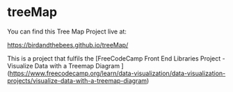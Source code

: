 # treeMap

You can find this Tree Map Project live at:

https://birdandthebees.github.io/treeMap/

This is a project that fulfils the [FreeCodeCamp Front End Libraries Project - Visualize Data with a Treemap Diagram
] (https://www.freecodecamp.org/learn/data-visualization/data-visualization-projects/visualize-data-with-a-treemap-diagram)

